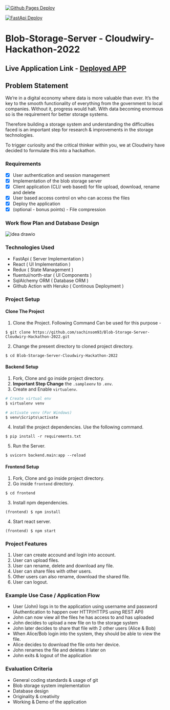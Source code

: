 [![Github Pages Deploy](https://github.com/sachinsom93/Blob-Storage-Server-Cloudwiry-Hackathon-2022/actions/workflows/deploy.yml/badge.svg)](https://github.com/sachinsom93/Blob-Storage-Server-Cloudwiry-Hackathon-2022/actions/workflows/deploy.yml)

[![FastApi Deploy](https://github.com/sachinsom93/Blob-Storage-Server-Cloudwiry-Hackathon-2022/actions/workflows/deployserver.yml/badge.svg)](https://github.com/sachinsom93/Blob-Storage-Server-Cloudwiry-Hackathon-2022/actions/workflows/deployserver.yml)

# Blob-Storage-Server - Cloudwiry-Hackathon-2022

## Live Application Link - [Deployed APP](https://blob-storage.herokuapp.com/)
## Problem Statement
We’re in a digital economy where data is more valuable than ever. It’s the key to the smooth functionality of everything from the government to local companies. Without it, progress would halt.
With data becoming enormous so is the requirement for better storage systems.

Therefore building a storage system and understanding the difficulties faced is an important step for research & improvements in the storage technologies.

To trigger curiosity and the critical thinker within you, we at Cloudwiry have decided to formulate this into a hackathon.

### Requirements
- [x] User authentication and session management
- [x] Implementation of the blob storage server
- [x] Client application (CLI/ web based) for file upload, download, rename and delete
- [x] User based access control on who can access the files
- [x] Deploy the application
- [x] (optional - bonus points) - File compression

### Work flow Plan and Database Design
![idea drawio](https://user-images.githubusercontent.com/64790109/151802220-34b6b479-b100-427f-b829-0ea513bf6669.png)

### Technologies Used
- FastApi ( Server Implementation )
- React ( UI Implementation )
- Redux ( State Management )
- fluentui/north-star ( UI Components )
- SqlAlchemy ORM ( Database ORM )
- Github Action with Heruko ( Continous Deployment )


### Project Setup
#### Clone The Project
1. Clone the Project. Following Command Can be used for this purpose -
```
$ git clone https://github.com/sachinsom93/Blob-Storage-Server-Cloudwiry-Hackathon-2022.git
```
2. Change the present directory to cloned project directory.
```
$ cd Blob-Storage-Server-Cloudwiry-Hackathon-2022
```

#### Backend Setup
1. Fork, Clone and go inside project directory.
2. **Important Step Change** the `.sampleenv` to `.env`.
3. Create and Enable `virtualenv`.
```python
# Create virtual env
$ virtualenv venv

# activate venv (For Windows)
$ venv\Scripts\activate
```
4. Install the project dependencies. Use the following command.
```
$ pip install -r requirements.txt
```
5. Run the Server.
```
$ uvicorn backend.main:app --reload
```

#### Frontend Setup
1. Fork, Clone and go inside project directory.
2. Go inside `frontend` directory.
```
$ cd frontend
```
3. Install npm dependencies.
```
(frontend) $ npm install
```
4. Start react server.
```
(frontend) $ npm start
```

### Project Features
1. User can create accound and login into account.
2. User can upload files.
3. User can rename, delete and download any file.
4. User can share files with other users.
5. Other users can also rename, download the shared file.
6. User can logout.


### Example Use Case / Application Flow

- User (John) logs in to the application using username and password (Authentication to happen over HTTP/HTTPS using REST API)
- John can now view all the files he has access to and has uploaded
- John decides to upload a new file on to the storage system
- John later decides to share that file with 2 other users (Alice & Bob)
- When Alice/Bob login into the system, they should be able to view the file.
- Alice decides to download the file onto her device.
- John renames the file and deletes it later on
- John exits & logout of the application

### Evaluation Criteria
- General coding standards & usage of git
- Blob storage system implementation
- Database design
- Originality & creativity
- Working & Demo of the application

